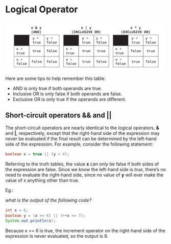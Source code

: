 # Logical Operator

![Logical Operator](resources/logical_operator.png)

Here are some tips to help remember this table:

* AND is only true if both operands are true.
* Inclusive OR is only false if both operands are false.
* Exclusive OR is only true if the operands are different.

## Short-circuit operators **&&** and **||**

The short-circuit operators are nearly identical to the logical operators, **&** and **|**, respectively, except that the right-hand side of the expression may never be evaluated if the final result can be determined by the left-hand side of the expression. For example, consider the following statement:

```Java
boolean x = true || (y < 4);
```

Referring to the truth tables, the value **x** can only be false if both sides of the expression are false. Since we know the left-hand side is _true_, there’s no need to evaluate the right-hand side, since no value of **y** will ever make the value of x anything other than true.

Eg.:

_what is the output of the following code?_

```Java
int x = 6;
boolean y = (x >= 6) || (++x <= 7);
System.out.println(x);
```

Because x >= 6 is true, the increment operator on the right-hand side of the expression is never evaluated, so the output is 6.